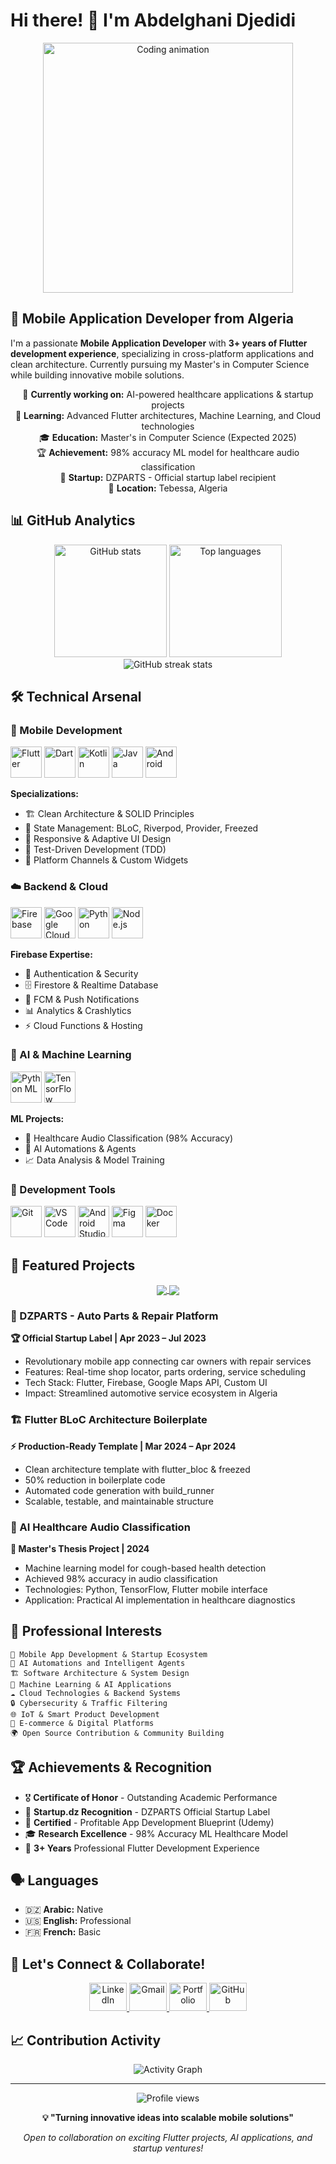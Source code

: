 # Hi there! 👋 I'm Abdelghani Djedidi

<div align="center">
  <img src="https://media.giphy.com/media/du3J3cXyzhj75IOgvA/giphy.gif" width="400" alt="Coding animation"/>
</div>

## 🚀 Mobile Application Developer from Algeria

I'm a passionate **Mobile Application Developer** with **3+ years of Flutter development experience**, specializing in cross-platform applications and clean architecture. Currently pursuing my Master's in Computer Science while building innovative mobile solutions.

<div align="center">
  
  🔭 **Currently working on:** AI-powered healthcare applications & startup projects  
  🌱 **Learning:** Advanced Flutter architectures, Machine Learning, and Cloud technologies  
  🎓 **Education:** Master's in Computer Science (Expected 2025)  
  🏆 **Achievement:** 98% accuracy ML model for healthcare audio classification  
  🚀 **Startup:** DZPARTS - Official startup label recipient  
  📍 **Location:** Tebessa, Algeria  
  
</div>

## 📊 GitHub Analytics

<div align="center">
  <img src="https://github-readme-stats.vercel.app/api?username=AbdelghaniDjedidi2001&hide_title=false&hide_rank=false&show_icons=true&include_all_commits=true&count_private=true&disable_animations=false&theme=tokyonight&locale=en&hide_border=true&bg_color=0D1117" height="180" alt="GitHub stats"/>
  <img src="https://github-readme-stats.vercel.app/api/top-langs?username=AbdelghaniDjedidi2001&locale=en&hide_title=false&layout=compact&card_width=320&langs_count=8&theme=tokyonight&hide_border=true&bg_color=0D1117" height="180" alt="Top languages"/>
</div>

<div align="center">
  <img src="https://github-readme-stats.vercel.app/api?username=AbdelghaniDjedidi2001&hide_title=false&hide_rank=false&show_icons=true&include_all_commits=true&count_private=true&disable_animations=false&theme=tokyonight&locale=en&hide_border=true&bg_color=0D1117" alt="GitHub streak stats"/>
</div>

## 🛠️ Technical Arsenal

### 📱 Mobile Development
<div align="left">
  <img src="https://cdn.jsdelivr.net/gh/devicons/devicon/icons/flutter/flutter-original.svg" height="50" alt="Flutter" title="Flutter - Primary Framework"/>
  <img src="https://cdn.jsdelivr.net/gh/devicons/devicon/icons/dart/dart-original.svg" height="50" alt="Dart" title="Dart"/>
  <img src="https://cdn.jsdelivr.net/gh/devicons/devicon/icons/kotlin/kotlin-original.svg" height="50" alt="Kotlin" title="Kotlin"/>
  <img src="https://cdn.jsdelivr.net/gh/devicons/devicon/icons/java/java-original.svg" height="50" alt="Java" title="Java"/>
  <img src="https://cdn.jsdelivr.net/gh/devicons/devicon/icons/android/android-original.svg" height="50" alt="Android" title="Android"/>
</div>

**Specializations:**
- 🏗️ Clean Architecture & SOLID Principles
- 🔄 State Management: BLoC, Riverpod, Provider, Freezed
- 🎨 Responsive & Adaptive UI Design
- 🧪 Test-Driven Development (TDD)
- 🔌 Platform Channels & Custom Widgets

### ☁️ Backend & Cloud
<div align="left">
  <img src="https://cdn.jsdelivr.net/gh/devicons/devicon/icons/firebase/firebase-plain.svg" height="50" alt="Firebase" title="Firebase - Full Suite"/>
  <img src="https://cdn.jsdelivr.net/gh/devicons/devicon/icons/googlecloud/googlecloud-original.svg" height="50" alt="Google Cloud" title="Google Cloud"/>
  <img src="https://cdn.jsdelivr.net/gh/devicons/devicon/icons/python/python-original.svg" height="50" alt="Python" title="Python - FastAPI"/>
  <img src="https://cdn.jsdelivr.net/gh/devicons/devicon/icons/nodejs/nodejs-original.svg" height="50" alt="Node.js" title="Node.js"/>
</div>

**Firebase Expertise:**
- 🔐 Authentication & Security
- 🗄️ Firestore & Realtime Database
- 📱 FCM & Push Notifications
- 📊 Analytics & Crashlytics
- ⚡ Cloud Functions & Hosting

### 🧠 AI & Machine Learning
<div align="left">
  <img src="https://cdn.jsdelivr.net/gh/devicons/devicon/icons/python/python-original.svg" height="50" alt="Python ML" title="Python for ML"/>
  <img src="https://cdn.jsdelivr.net/gh/devicons/devicon/icons/tensorflow/tensorflow-original.svg" height="50" alt="TensorFlow" title="TensorFlow"/>
</div>

**ML Projects:**
- 🏥 Healthcare Audio Classification (98% Accuracy)
- 🤖 AI Automations & Agents
- 📈 Data Analysis & Model Training

### 🔧 Development Tools
<div align="left">
  <img src="https://cdn.jsdelivr.net/gh/devicons/devicon/icons/git/git-original.svg" height="50" alt="Git" title="Git"/>
  <img src="https://cdn.jsdelivr.net/gh/devicons/devicon/icons/vscode/vscode-original.svg" height="50" alt="VS Code" title="VS Code"/>
  <img src="https://cdn.jsdelivr.net/gh/devicons/devicon/icons/androidstudio/androidstudio-original.svg" height="50" alt="Android Studio" title="Android Studio"/>
  <img src="https://cdn.jsdelivr.net/gh/devicons/devicon/icons/figma/figma-original.svg" height="50" alt="Figma" title="Figma"/>
  <img src="https://cdn.jsdelivr.net/gh/devicons/devicon/icons/docker/docker-original.svg" height="50" alt="Docker" title="Docker"/>
</div>

## 🌟 Featured Projects

<div align="center">
  <a href="https://github.com/AbdelghaniDjedidi2001/dzparts">
    <img align="center" src="https://github-readme-stats.vercel.app/api/pin/?username=AbdelghaniDjedidi2001&repo=dzparts&theme=tokyonight&hide_border=true&bg_color=0D1117" />
  </a>
  <a href="https://github.com/AbdelghaniDjedidi2001/flutter-bloc-boilerplate">
    <img align="center" src="https://github-readme-stats.vercel.app/api/pin/?username=AbdelghaniDjedidi2001&repo=flutter-bloc-boilerplate&theme=tokyonight&hide_border=true&bg_color=0D1117" />
  </a>
</div>

### 🚗 DZPARTS - Auto Parts & Repair Platform
**🏆 Official Startup Label | Apr 2023 – Jul 2023**
- Revolutionary mobile app connecting car owners with repair services
- Features: Real-time shop locator, parts ordering, service scheduling
- Tech Stack: Flutter, Firebase, Google Maps API, Custom UI
- Impact: Streamlined automotive service ecosystem in Algeria

### 🏗️ Flutter BLoC Architecture Boilerplate
**⚡ Production-Ready Template | Mar 2024 – Apr 2024**
- Clean architecture template with flutter_bloc & freezed
- 50% reduction in boilerplate code
- Automated code generation with build_runner
- Scalable, testable, and maintainable structure

### 🏥 AI Healthcare Audio Classification
**🧠 Master's Thesis Project | 2024**
- Machine learning model for cough-based health detection
- Achieved 98% accuracy in audio classification
- Technologies: Python, TensorFlow, Flutter mobile interface
- Application: Practical AI implementation in healthcare diagnostics

## 🎯 Professional Interests

```
🚀 Mobile App Development & Startup Ecosystem
🤖 AI Automations and Intelligent Agents  
🏗️ Software Architecture & System Design
🧠 Machine Learning & AI Applications
☁️ Cloud Technologies & Backend Systems
🔒 Cybersecurity & Traffic Filtering
🌐 IoT & Smart Product Development
💼 E-commerce & Digital Platforms
🌍 Open Source Contribution & Community Building
```

## 🏆 Achievements & Recognition

- 🎖️ **Certificate of Honor** - Outstanding Academic Performance
- 🚀 **Startup.dz Recognition** - DZPARTS Official Startup Label
- 📜 **Certified** - Profitable App Development Blueprint (Udemy)
- 🎓 **Research Excellence** - 98% Accuracy ML Healthcare Model
- 💼 **3+ Years** Professional Flutter Development Experience

## 🗣️ Languages

- 🇩🇿 **Arabic:** Native
- 🇺🇸 **English:** Professional
- 🇫🇷 **French:** Basic

## 🤝 Let's Connect & Collaborate!

<div align="center">
  <a href="https://www.linkedin.com/in/abdelghani-djedidi/" target="_blank">
    <img src="https://raw.githubusercontent.com/maurodesouza/profile-readme-generator/master/src/assets/icons/social/linkedin/default.svg" width="60" height="45" alt="LinkedIn"/>
  </a>
  <a href="mailto:abdelghanidjedidi7@gmail.com">
    <img src="https://raw.githubusercontent.com/maurodesouza/profile-readme-generator/master/src/assets/icons/social/gmail/default.svg" width="60" height="45" alt="Gmail"/>
  </a>
  <a href="https://abdelghanidjedidi.vercel.app/" target="_blank">
    <img src="https://raw.githubusercontent.com/maurodesouza/profile-readme-generator/master/src/assets/icons/social/dribbble/default.svg" width="60" height="45" alt="Portfolio"/>
  </a>
  <a href="https://github.com/AbdelghaniDjedidi2001" target="_blank">
    <img src="https://raw.githubusercontent.com/maurodesouza/profile-readme-generator/master/src/assets/icons/social/github/default.svg" width="60" height="45" alt="GitHub"/>
  </a>
</div>

## 📈 Contribution Activity

<div align="center">
  <img src="https://github-readme-activity-graph.vercel.app/graph?username=AbdelghaniDjedidi2001&theme=tokyo-night&bg_color=0D1117&hide_border=true&line=58A6FF&point=58A6FF&area_color=58A6FF&area=true" alt="Activity Graph"/>
</div>

---

<div align="center">
  <img src="https://komarev.com/ghpvc/?username=AbdelghaniDjedidi2001&label=Profile%20views&color=0e75b6&style=flat" alt="Profile views"/>
</div>

<div align="center">
  
**💡 "Turning innovative ideas into scalable mobile solutions"**
  
*Open to collaboration on exciting Flutter projects, AI applications, and startup ventures!*

</div>
